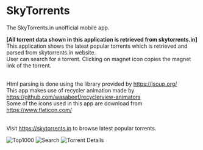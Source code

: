 # SkyTorrents
The SkyTorrents.in unofficial mobile app.

<b>[All torrent data shown in this application is retrieved from skytorrents.in]</b><br/>
This application shows the latest popular torrents which is retrieved and parsed from skytorrents.in website.<br/>
User can search for a torrent. Clicking on magnet icon copies the magnet link of the torrent.<br/><br/>

Html parsing is done using the library provided by https://jsoup.org/<br/>
This app makes use of recycler animation made by https://github.com/wasabeef/recyclerview-animators<br/>
Some of the icons used in this app are download from https://www.flaticon.com/<br/><br/>

Visit https://skytorrents.in to browse latest popular torrents.

![Top1000](https://i.imgur.com/7xbqw8H.png) ![Search](https://i.imgur.com/kB1oYzm.png) ![Torrent Details](https://i.imgur.com/wACIXXA.png)

